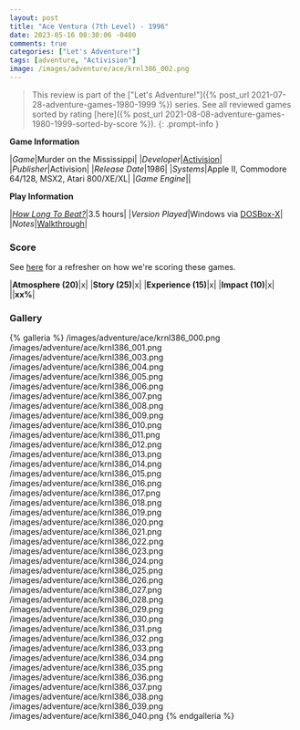 ```yaml
---
layout: post
title: "Ace Ventura (7th Level) - 1996"
date: 2023-05-16 08:30:06 -0400
comments: true
categories: ["Let's Adventure!"]
tags: [adventure, "Activision"]
image: /images/adventure/ace/krnl386_002.png
---
```

> This review is part of the ["Let's Adventure!"]({% post_url 2021-07-28-adventure-games-1980-1999 %}) series. See all reviewed games sorted by rating [here]({% post_url 2021-08-08-adventure-games-1980-1999-sorted-by-score %}).
{: .prompt-info }


**Game Information**

|*Game*|Murder on the Mississippi|
|*Developer*|[Activision](https://en.wikipedia.org/wiki/On-Line_Systems)|
|*Publisher*|Activision|
|*Release Date*|1986|
|*Systems*|Apple II, Commodore 64/128, MSX2, Atari 800/XE/XL|
|*Game Engine*||

**Play Information**

|[*How Long To Beat?*](https://howlongtobeat.com/game/16664)|3.5 hours|
|*Version Played*|Windows via [DOSBox-X](https://dosbox-x.com/)|
|*Notes*|[Walkthrough](https://www.walkthroughking.com/text/aceventura.aspx)|

### Score

See [here](https://www.alexbevi.com/blog/2021/07/28/adventure-games-1980-1999/#scoring) for a refresher on how we're scoring these games.

|**Atmosphere (20)**|x|
|**Story (25)**|x|
|**Experience (15)**|x|
|**Impact (10)**|x|
||**xx%**|

### Gallery

{% galleria %}
/images/adventure/ace/krnl386_000.png
/images/adventure/ace/krnl386_001.png
/images/adventure/ace/krnl386_003.png
/images/adventure/ace/krnl386_004.png
/images/adventure/ace/krnl386_005.png
/images/adventure/ace/krnl386_006.png
/images/adventure/ace/krnl386_007.png
/images/adventure/ace/krnl386_008.png
/images/adventure/ace/krnl386_009.png
/images/adventure/ace/krnl386_010.png
/images/adventure/ace/krnl386_011.png
/images/adventure/ace/krnl386_012.png
/images/adventure/ace/krnl386_013.png
/images/adventure/ace/krnl386_014.png
/images/adventure/ace/krnl386_015.png
/images/adventure/ace/krnl386_016.png
/images/adventure/ace/krnl386_017.png
/images/adventure/ace/krnl386_018.png
/images/adventure/ace/krnl386_019.png
/images/adventure/ace/krnl386_020.png
/images/adventure/ace/krnl386_021.png
/images/adventure/ace/krnl386_022.png
/images/adventure/ace/krnl386_023.png
/images/adventure/ace/krnl386_024.png
/images/adventure/ace/krnl386_025.png
/images/adventure/ace/krnl386_026.png
/images/adventure/ace/krnl386_027.png
/images/adventure/ace/krnl386_028.png
/images/adventure/ace/krnl386_029.png
/images/adventure/ace/krnl386_030.png
/images/adventure/ace/krnl386_031.png
/images/adventure/ace/krnl386_032.png
/images/adventure/ace/krnl386_033.png
/images/adventure/ace/krnl386_034.png
/images/adventure/ace/krnl386_035.png
/images/adventure/ace/krnl386_036.png
/images/adventure/ace/krnl386_037.png
/images/adventure/ace/krnl386_038.png
/images/adventure/ace/krnl386_039.png
/images/adventure/ace/krnl386_040.png
{% endgalleria %}